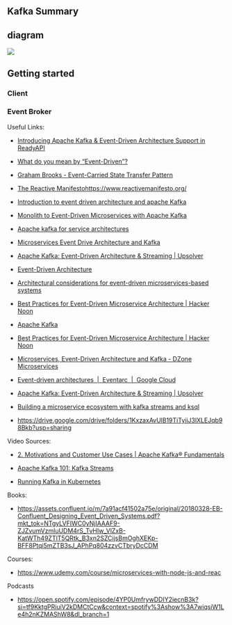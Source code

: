 ## Kafka Summary

## diagram

![](wiki/assets/images/2021-07-09-23-25-02.png)

## Getting started

### Client

### Event Broker

Useful Links:

- [Introducing Apache Kafka & Event-Driven Architecture Support in ReadyAPI](https://smartbear.com/blog/introducing-apache-kafka-event-driven-architecture/)

- [What do you mean by “Event-Driven”?](https://martinfowler.com/articles/201701-event-driven.html)

- [Graham Brooks - Event-Carried State Transfer Pattern](http://www.grahambrooks.com/event-driven-architecture/patterns/stateful-event-pattern/)

- [The Reactive Manifesto](https://www.reactivemanifesto.org/)https://www.reactivemanifesto.org/

- [Introduction to event driven architecture and apache Kafka](https://tanzu.vmware.com/content/blog/introduction-to-event-driven-architecture-and-apache-kafka)

- [Monolith to Event-Driven Microservices with Apache Kafka](https://medium.com/swlh/monolith-to-event-driven-microservices-with-apache-kafka-6e4abe171cbb)

- [Apache kafka for service architectures](https://www.confluent.io/blog/apache-kafka-for-service-architectures/)

- [Microservices Event Drive Architecture and Kafka](https://dzone.com/articles/microservices-event-driven-architecture-and-kafka)

- [Apache Kafka: Event-Driven Architecture & Streaming | Upsolver](https://www.upsolver.com/blog/apache-kafka-event-driven-architecture-streaming)

- [Event-Driven Architecture](https://aws.amazon.com/event-driven-architecture/)

- [Architectural considerations for event-driven microservices-based systems](https://developer.ibm.com/depmodels/microservices/articles/eda-and-microservices-architecture-best-practices/)

- [Best Practices for Event-Driven Microservice Architecture | Hacker Noon](https://hackernoon.com/best-practices-for-event-driven-microservice-architecture-e034p21lk)

- [Apache Kafka](https://kafka.apache.org/intro)

- [Best Practices for Event-Driven Microservice Architecture | Hacker Noon](https://hackernoon.com/best-practices-for-event-driven-microservice-architecture-e034p21lk)

- [Microservices, Event-Driven Architecture and Kafka - DZone Microservices](https://dzone.com/articles/microservices-event-driven-architecture-and-kafka)

- [Event-driven architectures  |  Eventarc  |  Google Cloud](https://cloud.google.com/eventarc/docs/event-driven-architectures)

- [Apache Kafka: Event-Driven Architecture & Streaming | Upsolver](https://www.upsolver.com/blog/apache-kafka-event-driven-architecture-streaming)

- [Building a microservice ecosystem with kafka streams and ksql](https://www.confluent.io/blog/building-a-microservices-ecosystem-with-kafka-streams-and-ksql/)

- https://drive.google.com/drive/folders/1KxzaxAvUlB19TiTyiiJ3lXLEJqb98Bkb?usp=sharing

Video Sources:

- [2. Motivations and Customer Use Cases | Apache Kafka® Fundamentals](https://www.youtube.com/watch?v=BsojaA1XnpM)

- [Apache Kafka 101: Kafka Streams](https://www.youtube.com/watch?v=UbNoL5tJEjc)

- [Running Kafka in Kubernetes](https://www.youtube.com/watch?v=r9ydV0Y0duo)

Books:

- https://assets.confluent.io/m/7a91acf41502a75e/original/20180328-EB-Confluent_Designing_Event_Driven_Systems.pdf?mkt_tok=NTgyLVFIWC0yNjIAAAF9-ZJZvumVzmluUDM4rS_TvHIw_VlZxB-KatWTh49ZTlT5QRtk_B3xn2SZCijsBmOghXEKp-BFF8Ptqi5mZTB3sJ_APhPq804zzvCTbryDcCDM

Courses:

- https://www.udemy.com/course/microservices-with-node-js-and-reac

Podcasts

- https://open.spotify.com/episode/4YP0UmfrywDDIY2iecnB3k?si=tf9KktgPRiuiV2kDMCtCcw&context=spotify%3Ashow%3A7wiqsiW1Le4h2nKZMAShW8&dl_branch=1
